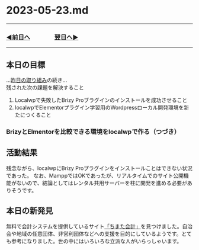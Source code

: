 # 2023-05-23.md
---
### [◀️前日へ](https://github.com/yuasys/chatty-journal/blob/main/2023/05/2023-05-22.md)&emsp;&emsp;&emsp;&emsp;[翌日へ▶️](https://github.com/yuasys/chatty-journal/blob/main/2023/05/2023-05-24.md)
---

## 本日の目標

...[昨日の取り組み](https://github.com/yuasys/chatty-journal/blob/main/2023/05/2023-05-22.md)の続き...  
残された次の課題を解決すること

1. Localwpで失敗したBrizy Proブラグインのインストールを成功させること
2. localwpでElementorプラグイン学習用のWordpressローカル開発環境を新たにつくること

### BrizyとElmentorを比較できる環境をlocalwpで作る（つづき）

## 活動結果
残念ながら、localwpにBrizy Proプラグインをインストールことはできない状況であった。
なお、MamppではOKであったが、リアルタイムでのサイト公開機能がないので、結論としてはレンタル共用サーバーを柱に開発を進める必要がありそうです。

## 本日の新発見

無料で会計システムを提供しているサイト[「ちまた会計」](https://www.timakai.com/)を見つけました。自治会や地域の任意団体、非営利団体などへの支援を目的にしているようです。とても参考になりました。世の中にはいろいろな立派な人がいらっしゃいます。
